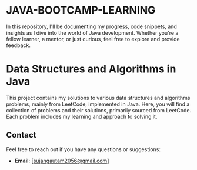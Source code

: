# JAVA-BOOTCAMP-LEARNING

In this repository, I'll be documenting my progress, code snippets, and insights as I dive into the world of Java development. Whether you're a fellow learner, a mentor, or just curious, feel free to explore and provide feedback.

# Data Structures and Algorithms in Java
 This project contains my solutions to various data structures and algorithms problems, mainly from LeetCode, implemented in Java. 
 Here, you will find a collection of problems and their solutions, primarily sourced from LeetCode. Each problem includes my  learning and approach to solving it. 

## Contact

Feel free to reach out if you have any questions or suggestions:
- **Email**: [sujangautam2056@gmail.com]
